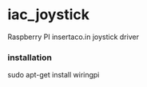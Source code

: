 # iac_joystick
Raspberry PI insertaco.in joystick driver

### installation
sudo apt-get install wiringpi
